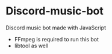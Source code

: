 # Discord-music-bot
Discord music bot made with JavaScript

- FFmpeg is required to run this bot
- libtool as well
